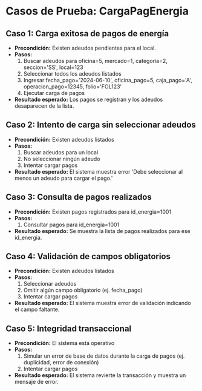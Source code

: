 # Casos de Prueba: CargaPagEnergia

## Caso 1: Carga exitosa de pagos de energía
- **Precondición:** Existen adeudos pendientes para el local.
- **Pasos:**
  1. Buscar adeudos para oficina=5, mercado=1, categoria=2, seccion='SS', local=123
  2. Seleccionar todos los adeudos listados
  3. Ingresar fecha_pago='2024-06-10', oficina_pago=5, caja_pago='A', operacion_pago=12345, folio='FOL123'
  4. Ejecutar carga de pagos
- **Resultado esperado:** Los pagos se registran y los adeudos desaparecen de la lista.

## Caso 2: Intento de carga sin seleccionar adeudos
- **Precondición:** Existen adeudos listados
- **Pasos:**
  1. Buscar adeudos para un local
  2. No seleccionar ningún adeudo
  3. Intentar cargar pagos
- **Resultado esperado:** El sistema muestra error 'Debe seleccionar al menos un adeudo para cargar el pago.'

## Caso 3: Consulta de pagos realizados
- **Precondición:** Existen pagos registrados para id_energia=1001
- **Pasos:**
  1. Consultar pagos para id_energia=1001
- **Resultado esperado:** Se muestra la lista de pagos realizados para ese id_energia.

## Caso 4: Validación de campos obligatorios
- **Precondición:** Existen adeudos listados
- **Pasos:**
  1. Seleccionar adeudos
  2. Omitir algún campo obligatorio (ej. fecha_pago)
  3. Intentar cargar pagos
- **Resultado esperado:** El sistema muestra error de validación indicando el campo faltante.

## Caso 5: Integridad transaccional
- **Precondición:** El sistema está operativo
- **Pasos:**
  1. Simular un error de base de datos durante la carga de pagos (ej. duplicidad, error de conexión)
  2. Intentar cargar pagos
- **Resultado esperado:** El sistema revierte la transacción y muestra un mensaje de error.

